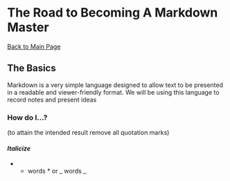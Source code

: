 # The Road to Becoming A Markdown Master

[Back to Main Page](README.md)

## The Basics

Markdown is a very simple language designed to allow text to be presented in a readable and viewer-friendly format.
We will be using this language to record notes and present ideas

### How do I...?
(to attain the intended result remove all quotation marks)
#### *Italicize*
* * words * or _ words _
